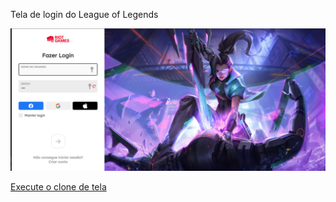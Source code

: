 Tela de login do League of Legends

<img src="imagens/Screenshot_2.png" alt="">

<a href="http://https://zenunes.github.io/league-of-legend-login/">Execute o clone de tela</a> 